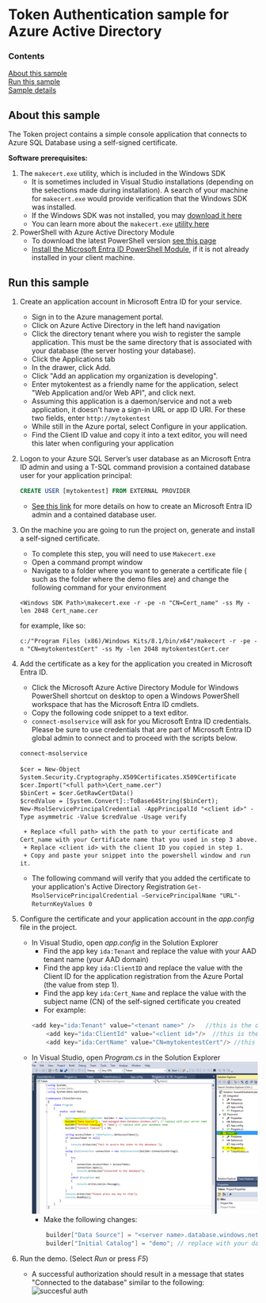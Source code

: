 # Token Authentication sample for Azure Active Directory

### Contents

[About this sample](#about-this-sample)<br/>
[Run this sample](#run-this-sample)<br/>
[Sample details](#sample-details)<br/>

## About this sample

The Token project contains a simple console application that connects to Azure SQL Database using a self-signed certificate.

**Software prerequisites:**

1. The `makecert.exe` utility, which is included in the Windows SDK
	+ It is sometimes included in Visual Studio installations (depending on the selections made during installation). A search of your machine for `makecert.exe` would provide verification that the Windows SDK was installed.
	+ If the Windows SDK was not installed, you may [download it here](https://learn.microsoft.com/windows/apps/windows-app-sdk/downloads)
	+ You can learn more about the `makecert.exe` [utility here](https://msdn.microsoft.com/library/windows/desktop/aa386968.aspx)
2. PowerShell with Azure Active Directory Module
	+ To download the latest PowerShell version [see this page](https://learn.microsoft.com/powershell/azure/install-azure-powershell)
	+ [Install the Microsoft Entra ID PowerShell Module](https://learn.microsoft.com/powershell/entra-powershell/installation), if it is not already installed in your client machine.

<a name=run-this-sample></a>
## Run this sample

1.	Create an application account in Microsoft Entra ID for your service.
	- Sign in to the Azure management portal.
	- Click on Azure Active Directory in the left hand navigation
	- Click the directory tenant where you wish to register the sample application. This must be the same directory that is associated with your database (the server hosting your database).
	- Click the Applications tab
	- In the drawer, click Add.
	- Click "Add an application my organization is developing".
	- Enter mytokentest as a friendly name for the application, select "Web Application and/or Web API", and click next.
	- Assuming this application is a daemon/service and not a web application, it doesn't have a sign-in URL or app ID URI. For these two fields, enter `http://mytokentest`
	- While still in the Azure portal, select Configure in your application.
	- Find the Client ID value and copy it into a text editor, you will need this later when configuring your application

2. Logon to your Azure SQL Server’s user database as an Microsoft Entra ID admin and using a T-SQL command provision a contained database user for your application principal:
	```sql
	CREATE USER [mytokentest] FROM EXTERNAL PROVIDER
	```
	- [See this link](https://azure.microsoft.com/documentation/articles/sql-database-aad-authentication/) for more details on how to create an Microsoft Entra ID admin and a contained database user.

3. On the machine you are going to run the project on, generate and install a self-signed certificate.
	- To complete this step, you will need to use `Makecert.exe`
	- Open a command prompt window
	- Navigate to a folder where you want to generate a certificate file ( such as the folder where the demo files are) and change the following command for your environment
	```
	<Windows SDK Path>\makecert.exe -r -pe -n "CN=Cert_name" -ss My -len 2048 Cert_name.cer
	```
	for example, like so:
	```
	c:/"Program Files (x86)/Windows Kits/8.1/bin/x64"/makecert -r -pe -n "CN=mytokentestCert" -ss My -len 2048 mytokentestCert.cer
	```
4. Add the certificate as a key for the application you created in Microsoft Entra ID.
	- Click the Microsoft Azure Active Directory Module for Windows PowerShell shortcut on desktop to open a Windows PowerShell workspace that has the Microsoft Entra ID cmdlets.
	- Copy the following code snippet to a text editor.
	- `connect-msolservice` will ask for you Microsoft Entra ID credentials. Please be sure to use credentials that are part of Microsoft Entra ID global admin to connect and to proceed with the scripts below.
	```
	connect-msolservice
	
	$cer = New-Object System.Security.Cryptography.X509Certificates.X509Certificate
	$cer.Import("<full path>\Cert_name.cer")
	$binCert = $cer.GetRawCertData()
	$credValue = [System.Convert]::ToBase64String($binCert);
	New-MsolServicePrincipalCredential -AppPrincipalId "<client id>" -Type asymmetric -Value $credValue -Usage verify
	```
		+ Replace <full path> with the path to your certificate and Cert_name with your Certificate name that you used in step 3 above.
		+ Replace <client id> with the client ID you copied in step 1.
		+ Copy and paste your snippet into the powershell window and run it.
	- The following command will verify that you added the certificate to your application's Active Directory Registration
	``` Get-MsolServicePrincipalCredential –ServicePrincipalName "URL"-ReturnKeyValues 0 ```

5. Configure the certificate and your application account in the *app.config* file in the project.
	+ In Visual Studio, open *app.config* in the Solution Explorer
		- Find the app key `ida:Tenant` and replace the value with your AAD tenant name (your AAD domain)
		- Find the app key `ida:ClientID` and replace the value with the Client ID for the application registration from the Azure Portal (the value from step 1).
		- Find the app key `ida:Cert_Name` and replace the value with the subject name (CN) of the self-signed certificate you created
		- For example:
		```csharp
		<add key="ida:Tenant" value="<tenant name>" />   //this is the domain
	    	<add key="ida:ClientId" value="<client id>"/>  //this is the Client ID
    		<add key="ida:CertName" value="CN=mytokentestCert"/> //this is the Cert_name use by makecert.exe
		```
	+ In Visual Studio, open *Program.cs* in the Solution Explorer
	![Program.cs field highlights](../img/program-cs-builder-highlight.png)
		- Make the following changes:
		```csharp
		    builder["Data Source"] = "<server name>.database.windows.net"; // replace <server name> with your server name
		    builder["Initial Catalog"] = "demo"; // replace with your database name
		```
6. Run the demo. (Select *Run* or press *F5*)
	+ A successful authorization should result in a message that states "Connected to the database" similar to the following:
	![succesful auth](../img/token-press-any-key-to-stop.png)
